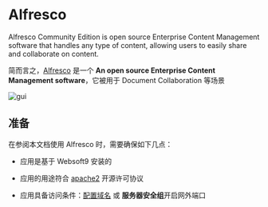 # Alfresco

Alfresco Community Edition is open source Enterprise Content Management software that handles any type of content, allowing users to easily share and collaborate on content.

简而言之，[Alfresco](https://www.alfresco.com/) 是一个 **An open source Enterprise Content Management software**，它被用于 Document Collaboration  等场景


![gui](https://libs.websoft9.com/Websoft9/DocsPicture/en/alfresco/alfresco-arcgui-websoft9.png)


## 准备

在参阅本文档使用 Alfresco 时，需要确保如下几点：

- 应用是基于 Websoft9 安装的

- 应用的用途符合 [apache2](https://opensource.org/licenses/Apache-2.0) 开源许可协议

- 应用具备访问条件：[配置域名](./guide/appsetdomain) 或 **服务器安全组**开启网外端口